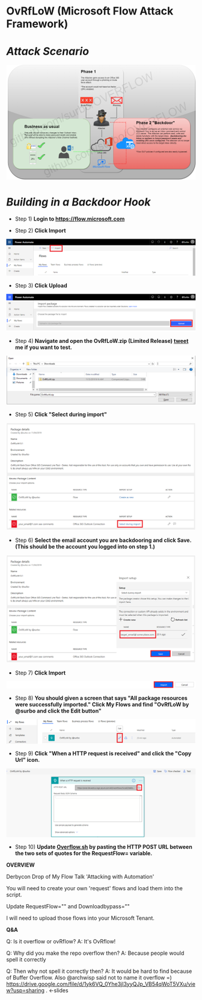 # OvRfLoW (Microsoft Flow Attack Framework)

# _**Attack Scenario**_
![](/DATA/Attack_Scenario.png)

# _**Building in a Backdoor Hook**_
 
* Step 1) **Login to https://flow.microsoft.com**

* Step 2) **Click Import**

![](/DATA/step1a.png)

* Step 3) **Click Upload**

![](/DATA/step2a.png)

* Step 4) **Navigate and open the OvRfLoW.zip (Limited Release) [tweet](https://twitter.com/surbo) me if you want to test.**

![](/DATA/step4.png)

* Step 5) **Click "Select during import"**

![](/DATA/step5.png)

* Step 6) **Select the email account you are backdooring and click Save. (This should be the account you logged into on step 1.)**

![](/DATA/step6.png)

* Step 7) **Click Import**

![](/DATA/step7.png)

* Step 8) **You should given a screen that says "All package resources were successfully imported." Click My Flows and find "OvRfLoW by @surbo and click the Edit button"**

![](/DATA/step8.png)

* Step 9) **Click "When a HTTP request is received" and click the "Copy Url" icon.**

![](/DATA/step9.png)

* Step 10) **Update [Overflow.sh](/Overflow.sh) by pasting the HTTP POST URL between the two sets of quotes for the RequestFlow= variable.**



**OVERVIEW**

Derbycon Drop of My Flow Talk 'Attacking with Automation'

You will need to create your own 'request' flows and load them into the script.

Update RequestFlow="" and Downloadbypass=""

I will need to upload those flows into your Microsoft Tenant.

**Q&A**

Q: Is it overflow or ovRflow?
A: It's OvRflow!

Q: Why did you make the repo overflow then?
A: Because people would spell it correctly

Q: Then why not spell it correctly then?
A: It would be hard to find because of Buffer Overflow. Also @archwisp said not to name it overflow =)
https://drive.google.com/file/d/1yk6VQ_0Yhe3jI3yyQJp_VB54qWoT5VXu/view?usp=sharing .  <-slides



